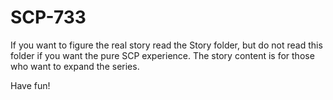 # SCP-733

If you want to figure the real story read the Story folder, but do not read this folder if you want the pure SCP experience.
The story content is for those who want to expand the series.

Have fun!